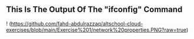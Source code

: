 ## This Is The Output Of The "ifconfig" Command
! (https://github.com/fahd-abdulrazzaq/altschool-cloud-exercises/blob/main/Exercise%201/network%20properties.PNG?raw=true)
